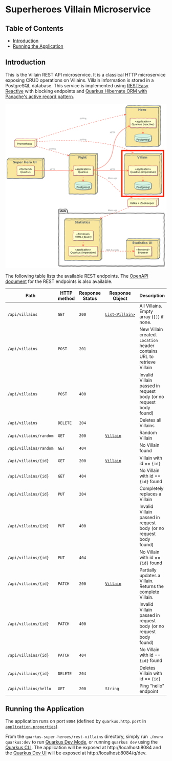# Superheroes Villain Microservice

## Table of Contents
- [Introduction](#introduction)
- [Running the Application](#running-the-application)

## Introduction
This is the Villain REST API microservice. It is a classical HTTP microservice exposing CRUD operations on Villains. Villain information is stored in a PostgreSQL database. This service is implemented using [RESTEasy Reactive](https://quarkus.io/guides/resteasy-reactive) with blocking endpoints and [Quarkus Hibernate ORM with Panache's active record pattern](https://quarkus.io/guides/hibernate-orm-panache).

![rest-villains](images/rest-villains.png)

The following table lists the available REST endpoints. The [OpenAPI document](openapi-schema.yml) for the REST endpoints is also available.

| Path | HTTP method | Response Status | Response Object | Description |
| ---- | ----------- | --------------- | --------------- | ----------- |
| `/api/villains` | `GET` | `200` | [`List<Villain>`](src/main/java/io/quarkus/sample/superheroes/villain/Villain.java) | All Villains. Empty array (`[]`) if none. |
| `/api/villains` | `POST` | `201` | | New Villain created. `Location` header contains URL to retrieve Villain |
| `/api/villains` | `POST` | `400` | | Invalid Villain passed in request body (or no request body found) |
| `/api/villains` | `DELETE` | `204` | | Deletes all Villains |
| `/api/villains/random` | `GET` | `200` | [`Villain`](src/main/java/io/quarkus/sample/superheroes/villain/Villain.java) | Random Villain |
| `/api/villains/random` | `GET` | `404` | | No Villain found |
| `/api/villains/{id}` | `GET` | `200` | [`Villain`](src/main/java/io/quarkus/sample/superheroes/villain/Villain.java) | Villain with id == `{id}` |
| `/api/villains/{id}` | `GET` | `404` | | No Villain with id == `{id}` found |
| `/api/villains/{id}` | `PUT` | `204` | | Completely replaces a Villain |
| `/api/villains/{id}` | `PUT` | `400` | | Invalid Villain passed in request body (or no request body found) |
| `/api/villains/{id}` | `PUT` | `404` | | No Villain with id == `{id}` found |
| `/api/villains/{id}` | `PATCH` | `200` | [`Villain`](src/main/java/io/quarkus/sample/superheroes/villain/Villain.java) | Partially updates a Villain. Returns the complete Villain. |
| `/api/villains/{id}` | `PATCH` | `400` | | Invalid Villain passed in request body (or no request body found) |
| `/api/villains/{id}` | `PATCH` | `404` | | No Villain with id == `{id}` found |
| `/api/villains/{id}` | `DELETE` | `204` | | Deletes Villain with id == `{id}` |
| `/api/villains/hello` | `GET` | `200` | `String` | Ping "hello" endpoint |

## Running the Application
The application runs on port `8084` (defined by `quarkus.http.port` in [`application.properties`](src/main/resources/application.properties)).

From the `quarkus-super-heroes/rest-villains` directory, simply run `./mvnw quarkus:dev` to run [Quarkus Dev Mode](https://quarkus.io/guides/maven-tooling#dev-mode), or running `quarkus dev` using the [Quarkus CLI](https://quarkus.io/guides/cli-tooling). The application will be exposed at http://localhost:8084 and the [Quarkus Dev UI](https://quarkus.io/guides/dev-ui) will be exposed at http://localhost:8084/q/dev.
